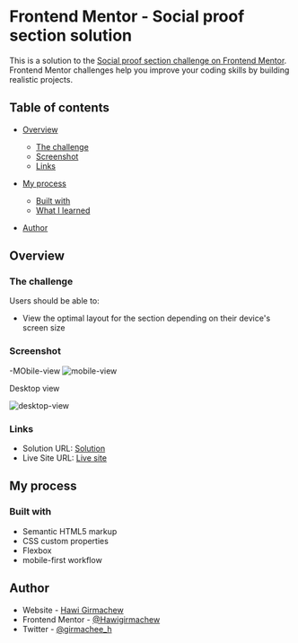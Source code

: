 # Frontend Mentor - Social proof section solution

This is a solution to the [Social proof section challenge on Frontend Mentor](https://www.frontendmentor.io/challenges/social-proof-section-6e0qTv_bA). Frontend Mentor challenges help you improve your coding skills by building realistic projects. 

## Table of contents

- [Overview](#overview)
  - [The challenge](#the-challenge)
  - [Screenshot](#screenshot)
  - [Links](#links)
- [My process](#my-process)
  - [Built with](#built-with)
  - [What I learned](#what-i-learned)
  
- [Author](#author)


## Overview

### The challenge

Users should be able to:

- View the optimal layout for the section depending on their device's screen size

### Screenshot
-MObile-view
![mobile-view](https://user-images.githubusercontent.com/88828065/193019672-cf8237ba-c580-40a3-b38a-6990d492d8ec.PNG)


Desktop view

![desktop-view](https://user-images.githubusercontent.com/88828065/193019740-5e60c5ff-20b7-41ea-a7c8-96841ee4c6ca.PNG)

### Links

- Solution URL: [Solution](https://enchanting-unicorn-ed4cf6.netlify.app/)
- Live Site URL: [Live site](https://your-live-site-url.com)

## My process

### Built with

- Semantic HTML5 markup
- CSS custom properties
- Flexbox
- mobile-first workflow



## Author

- Website - [Hawi Girmachew](https://www.your-site.com)
- Frontend Mentor - [@Hawigirmachew](https://www.frontendmentor.io/profile/Hawigirmachew)
- Twitter - [@girmachee_h](https://www.twitter.com/girmachee_h)

